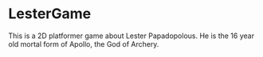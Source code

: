 # LesterGame
This is a 2D platformer game about Lester Papadopolous. He is the 16 year old mortal form of Apollo, the God of Archery.
